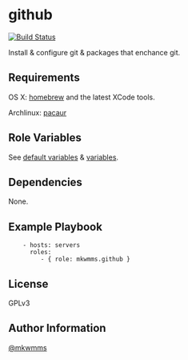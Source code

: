 github
=========
[![Build Status](https://travis-ci.org/mkwmms/ansible-github.svg)](https://travis-ci.org/mkwmms/ansible-github)

Install & configure git & packages that enchance git.


Requirements
------------

OS X: [homebrew] and the latest XCode tools.

Archlinux: [pacaur]

Role Variables
--------------

See [default variables] & [variables].

Dependencies
------------

None.

Example Playbook
----------------

```
    - hosts: servers
      roles:
         - { role: mkwmms.github }
```

License
-------

GPLv3

Author Information
------------------

[@mkwmms]


[@mkwmms]: https://github.com/mkwmms
[dotstrap]: https://github.com/mkwmms/dotstrap
[homebrew]: https://github.com/Homebrew/homebrew
[pacaur]: https://github.com/rmarquis/pacaur
[files]: files/
[default variables]: defaults/main.yml
[variables]: vars/
[zsh]: http://zsh.sourceforge.net
[fish]: http://fishshell.com/
